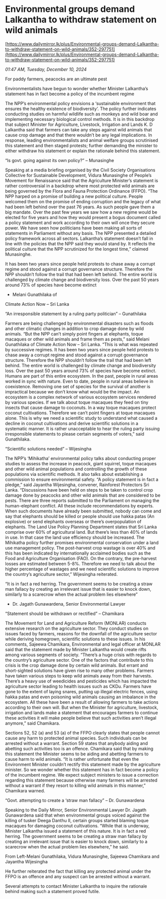 # Environmental groups demand Lalkantha to withdraw statement on wild animals

[https://www.dailymirror.lk/plus/Environmental-groups-demand-Lalkantha-to-withdraw-statement-on-wild-animals/352-297751](https://www.dailymirror.lk/plus/Environmental-groups-demand-Lalkantha-to-withdraw-statement-on-wild-animals/352-297751)

*01:47 AM, Tuesday, December 10, 2024*

For paddy farmers, peacocks are an ultimate pest

Environmentalists have begun to wonder whether Minister Lalkantha’s statement has in fact become a policy of the incumbent regime

The NPP’s environmental policy envisions a ‘sustainable environment that ensures the healthy existence of biodiversity’. The policy further indicates conducting studies on harmful wildlife such as monkeys and wild boar and implementing necessary biological control methods. It is in this backdrop that subject Minister for Agriculture, Livestock, Irrigation and Lands K. D Lalkantha said that farmers can take any steps against wild animals that cause crop damage and that there wouldn’t be any legal implications. In response, leading environmentalists and animal welfare groups scrutinised this statement and then staged protests; further demanding the minister to either withdraw his statement or explain the rationale behind this statement.

“Is govt. going against its own policy?” – Munasinghe

Speaking at a media briefing organised by the Civil Society Organisations Collective for Sustainable Development, Vidura Munasinghe of People’s Movement for Renaissance said that the Agriculture Minister’s statement is rather controversial in a backdrop where most protected wild animals are being governed by the Flora and Fauna Protection Ordinance (FFPO). “The NPP harped on a promise of building a new political culture. People welcomed them on the promise of ending corruption and the legacy of what had been left behind over the past 76 years. As such people gave them a big mandate. Over the past few years we saw how a new regime would be elected for five years and how they would present a bogus document called a policy statement and work according to their own will once they secure power. We have seen how politicians have been making all sorts of statements in Parliament without any basis. The NPP presented a detailed policy framework across all sectors. Lalkantha’s statement doesn’t fall in line with the policies that the NPP said they would stand by. It reflects the political culture that the NPP scrutinized for the longest time,” claimed Munasinghe.

It has been two years since people held protests to chase away a corrupt regime and stood against a corrupt governance structure. Therefore the NPP shouldn’t follow the trail that had been left behind. The entire world is challenged by climate change and biodiversity loss. Over the past 50 years around 73% of species have become extinct

- Melani Gunathilaka of

Climate Action Now – Sri Lanka

“An irresponsible statement by a ruling party politician” – Gunathilaka

Farmers are being challenged by environmental disasters such as floods and other climatic changes in addition to crop damage done by wild animals. “But the NPP can’t simply point fingers at elephants, toque macaques or other wild animals and frame them as pests,” said Melani Gunathilaka of Climate Action Now – Sri Lanka. “This is what was repeated by successive regimes. It has been two years since people held protests to chase away a corrupt regime and stood against a corrupt governance structure. Therefore the NPP shouldn’t follow the trail that had been left behind. The entire world is challenged by climate change and biodiversity loss. Over the past 50 years around 73% of species have become extinct. Humans are part of this entire ecosystem. In the past, people in rural areas worked in sync with nature. Even to date, people in rural areas believe in coexistence. Removing one set of species for the survival of another is impractical because we don’t know what would be the impact. An ecosystem is a complex network of various ecosystem services rendered by various species. If we talk about toque macaques they feed on tiny insects that cause damage to coconuts. In a way toque macaques protect coconut cultivations. Therefore we can’t point fingers at toque macaques alone. This is why we need a scientific study to understand what caused a decline in coconut cultivations and derive scientific solutions in a systematic manner. It is rather unacceptable to hear the ruling party issuing irresponsible statements to please certain segments of voters,” said Gunathilaka.

“Scientific solutions needed” – Wijesingha

The NPP’s ‘Mihikatha’ environmental policy talks about conducting proper studies to assess the increase in peacock, giant squirrel, toque macaques and other wild animal populations and controlling the growth of these populations via scientific methods. It also talks about establishing a commission to ensure environmental safety. “A policy statement is in fact a pledge,” said Jayantha Wijesingha, convener, Rainforest Protectors Sri Lanka. “Discussions have been held on steps to be taken to control crop damage done by peacocks and other wild animals that are considered to be pests. There are three reports submitted to the Parliament on managing the human-elephant conflict. All these include recommendations by experts. When such documents have already been submitted, nobody can come and say that elephants should be killed or people should use hakka patas (An explosive) or send elephants overseas or there’s overpopulation of elephants. The Land Use Policy Planning Department states that Sri Lanka comprise over 60% of agricultural land. But there’s less than 40% of lands in use. In that case the land use efficiency should be increased. The Mihikatha policy further promises environmental conservation under a land use management policy. The post-harvest crop wastage is over 40% and this has been indicated by internationally acclaimed bodies such as the Food and Agriculture Organisation (FAO). On the contrary, the pre-harvest losses are estimated between 5-8%. Therefore we need to talk about the higher percentage of wastages and we need scientific solutions to improve the country’s agriculture sector,” Wijesingha reiterated.

“It is in fact a red herring. The government seems to be creating a straw man fallacy by creating an irrelevant issue that is easier to knock down, similarly to a scarecrow when the actual problem lies elsewhere”

- Dr. Jagath Gunawardena, Senior Environmental Lawyer

“Statement should be withdrawn or rectified” – Chamikara

The Movement for Land and Agriculture Reform (MONLAR) conducts extensive research on the agriculture sector. They conduct studies on issues faced by farmers, reasons for the downfall of the agriculture sector while deriving homegrown, scientific solutions to these issues. In his comments, Sajeewa Chamikara, Environmental and legal officer at MONLAR said that the statement made by Minister Lalkantha would create rifts among various segments of society. “There’s a huge crisis with regards to the country’s agriculture sector. One of the factors that contribute to this crisis is the crop damage done by certain wild animals. But errant and short-sighted solutions have given rise to many other problems. Farmers have taken various steps to keep wild animals away from their harvests. There’s a heavy use of weedicides and pesticides which has impacted the agriculture sector leading to health issues such as CKDu. Farmers have gone to the extent of laying snares, putting up illegal electric fences, using hakka patas and even poisoning wild animals causing an imbalance in the ecosystem. All these have been a result of allowing farmers to take actions according to their own will. But when the Minister for agriculture, livestock, irrigation and lands make a statement that encourages farmers to continue these activities it will make people believe that such activities aren’t illegal anymore,” said Chamikara.

Sections 52, 52 (a) and 53 (a) of the FFPO clearly states that people cannot cause any harm to protected animal species. Such individuals can be arrested without a warrant. Section 59 states that anybody aiding and abetting such activities too is an offence. Chamikara said that by making this statement the Minister seems to be aiding and abetting farmers to cause harm to wild animals. “It is rather unfortunate that even the Environment Minister couldn’t rectify this statement made by the agriculture minister. So we wonder whether this statement has in fact become a policy of the incumbent regime. We expect subject ministers to issue a correction regarding this statement because otherwise many farmers will be arrested without a warrant if they resort to killing wild animals in this manner,” Chamikara warned.

“Govt. attempting to create a ‘straw man fallacy” – Dr. Gunawardena

Speaking to the Daily Mirror, Senior Environmental Lawyer Dr. Jagath Gunawardena said that when environmental groups voiced against the killing of tusker Deega Danthu II, certain groups started blaming toque macaques for damaging coconut cultivations. “While that is underway, Minister Lalkantha issued a statement of this nature. It is in fact a red herring. The government seems to be creating a straw man fallacy by creating an irrelevant issue that is easier to knock down, similarly to a scarecrow when the actual problem lies elsewhere,” he said.

From Left-Melani Gunathilaka, Vidura Munasinghe, Sajeewa Chamikara and Jayantha Wijesingha

He further reiterated the fact that killing any protected animal under the FFPO is an offence and any suspect can be arrested without a warrant.

Several attempts to contact Minister Lalkantha to inquire the rationale behind making such a statement proved futile.

